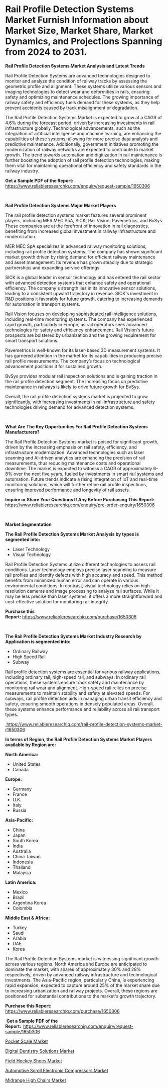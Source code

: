 <p><h1>Rail Profile Detection Systems Market Furnish Information about Market Size, Market Share, Market Dynamics, and Projections Spanning from 2024 to 2031.</h1></p><p><strong>Rail Profile Detection Systems Market Analysis and Latest Trends</strong></p>
<p><p>Rail Profile Detection Systems are advanced technologies designed to monitor and analyze the condition of railway tracks by assessing the geometric profile and alignment. These systems utilize various sensors and imaging technologies to detect wear and deformities in rails, ensuring safety and optimizing maintenance schedules. The growing importance of railway safety and efficiency fuels demand for these systems, as they help prevent accidents caused by track misalignment or degradation.</p><p>The Rail Profile Detection Systems Market is expected to grow at a CAGR of 4.6% during the forecast period, driven by increasing investments in rail infrastructure globally. Technological advancements, such as the integration of artificial intelligence and machine learning, are enhancing the capabilities of these systems, allowing for more precise data analysis and predictive maintenance. Additionally, government initiatives promoting the modernization of railway networks are expected to contribute to market growth. The trend towards automation and digitization in rail maintenance is further boosting the adoption of rail profile detection technologies, making them vital for maintaining operational efficiency and safety standards in the railway industry.</p></p>
<p><strong>Get a Sample PDF of the Report:&nbsp;</strong> <a href="https://www.reliableresearchiq.com/enquiry/request-sample/1650306?utm_campaign=1106&utm_medium=2&utm_source=Github&utm_content=ia&utm_term=26092024&utm_id=rail-profile-detection-systems">https://www.reliableresearchiq.com/enquiry/request-sample/1650306</a></p>
<p>&nbsp;</p>
<p><strong>Rail Profile Detection Systems Major Market Players</strong></p>
<p><p>The rail profile detection systems market features several prominent players, including MER MEC SpA, SICK, Rail Vision, Pavemetrics, and BvSys. These companies are at the forefront of innovation in rail diagnostics, benefiting from increased global investment in railway infrastructure and modernization.</p><p>MER MEC SpA specializes in advanced railway monitoring solutions, including rail profile detection systems. The company has shown significant market growth driven by rising demand for efficient railway maintenance and asset management. Its revenue has grown steadily due to strategic partnerships and expanding service offerings.</p><p>SICK is a global leader in sensor technology and has entered the rail sector with advanced detection systems that enhance safety and operational efficiency. The company's strength lies in its innovative sensor solutions, leading to a consistent upward trajectory in revenue. SICK's investment in R&D positions it favorably for future growth, catering to increasing demands for automation in transport systems.</p><p>Rail Vision focuses on developing sophisticated rail intelligence solutions, including real-time monitoring systems. The company has experienced rapid growth, particularly in Europe, as rail operators seek advanced technologies for safety and efficiency enhancement. Rail Vision's future prospects are bolstered by urbanization and the growing requirement for smart transport solutions.</p><p>Pavemetrics is well-known for its laser-based 3D measurement systems. It has garnered attention in the market for its capabilities in producing precise rail profile measurements. The company’s focus on technological advancement positions it for sustained growth.</p><p>BvSys provides modular rail inspection solutions and is gaining traction in the rail profile detection segment. The increasing focus on predictive maintenance in railways is likely to drive future growth for BvSys.</p><p>Overall, the rail profile detection systems market is projected to grow significantly, with increasing investments in rail infrastructure and safety technologies driving demand for advanced detection systems.</p></p>
<p>&nbsp;</p>
<p><strong>What Are The Key Opportunities For Rail Profile Detection Systems Manufacturers?</strong></p>
<p><p>The Rail Profile Detection Systems market is poised for significant growth, driven by the increasing emphasis on rail safety, efficiency, and infrastructure modernization. Advanced technologies such as laser scanning and AI-driven analytics are enhancing the precision of rail measurements, thus reducing maintenance costs and operational downtime. The market is expected to witness a CAGR of approximately 6-8% over the next five years, fueled by investments in smart rail systems and automation. Future trends indicate a rising integration of IoT and real-time monitoring solutions, which will further refine rail profile inspections, ensuring improved performance and longevity of rail assets.</p></p>
<p><strong>Inquire or Share Your Questions If Any Before Purchasing This Report:</strong> <a href="https://www.reliableresearchiq.com/enquiry/pre-order-enquiry/1650306?utm_campaign=1106&utm_medium=2&utm_source=Github&utm_content=ia&utm_term=26092024&utm_id=rail-profile-detection-systems">https://www.reliableresearchiq.com/enquiry/pre-order-enquiry/1650306</a></p>
<p>&nbsp;</p>
<p><strong>Market Segmentation</strong></p>
<p><strong>The Rail Profile Detection Systems Market Analysis by types is segmented into:</strong></p>
<p><ul><li>Laser Technology</li><li>Visual Technology</li></ul></p>
<p><p>Rail Profile Detection Systems utilize different technologies to assess rail conditions. Laser technology employs precise laser scanning to measure rail profiles and identify defects with high accuracy and speed. This method benefits from minimized human error and can operate in various environmental conditions. In contrast, visual technology relies on high-resolution cameras and image processing to analyze rail surfaces. While it may be less precise than laser systems, it offers a more straightforward and cost-effective solution for monitoring rail integrity.</p></p>
<p><strong>Purchase this Report:&nbsp;</strong><a href="https://www.reliableresearchiq.com/purchase/1650306?utm_campaign=1106&utm_medium=2&utm_source=Github&utm_content=ia&utm_term=26092024&utm_id=rail-profile-detection-systems">https://www.reliableresearchiq.com/purchase/1650306</a></p>
<p>&nbsp;</p>
<p><strong>The Rail Profile Detection Systems Market Industry Research by Application is segmented into:</strong></p>
<p><ul><li>Ordinary Railway</li><li>High Speed Rail</li><li>Subway</li></ul></p>
<p><p>Rail profile detection systems are essential for various railway applications, including ordinary rail, high-speed rail, and subways. In ordinary rail operations, these systems ensure track safety and maintenance by monitoring rail wear and alignment. High-speed rail relies on precise measurements to maintain stability and safety at elevated speeds. For subways, rail profile detection aids in managing urban transit efficiency and safety, ensuring smooth operations in densely populated areas. Overall, these systems enhance performance and reliability across all rail transport types.</p></p>
<p><a href="https://www.reliableresearchiq.com/rail-profile-detection-systems-market-r1650306?utm_campaign=1106&utm_medium=2&utm_source=Github&utm_content=ia&utm_term=26092024&utm_id=rail-profile-detection-systems">&nbsp;https://www.reliableresearchiq.com/rail-profile-detection-systems-market-r1650306</a></p>
<p><strong>In terms of Region, the Rail Profile Detection Systems Market Players available by Region are:</strong></p>
<p>
    <p> <strong> North America: </strong>
        <ul>
            <li>United States</li>
            <li>Canada</li>
        </ul>
        </p> 
    <p> <strong> Europe: </strong>
        <ul>
            <li>Germany</li>
            <li>France</li>
            <li>U.K.</li>
            <li>Italy</li>
            <li>Russia</li>
        </ul>
        </p> 
    <p> <strong> Asia-Pacific: </strong>
        <ul>
            <li>China</li>
            <li>Japan</li>
            <li>South Korea</li>
            <li>India</li>
            <li>Australia</li>
            <li>China Taiwan</li>
            <li>Indonesia</li>
            <li>Thailand</li>
            <li>Malaysia</li>
        </ul>
        </p> 
    <p> <strong> Latin America: </strong>
        <ul>
            <li>Mexico</li>
            <li>Brazil</li>
            <li>Argentina Korea</li>
            <li>Colombia</li>
        </ul>
        </p> 
    <p> <strong> Middle East & Africa: </strong>
        <ul>
            <li>Turkey</li>
            <li>Saudi</li>
            <li>Arabia</li>
            <li>UAE</li>
            <li>Korea</li>
        </ul>
    </p>
    </p>
<p><p>The Rail Profile Detection Systems market is witnessing significant growth across various regions. North America and Europe are anticipated to dominate the market, with shares of approximately 30% and 28% respectively, driven by advanced railway infrastructure and technological investments. The Asia-Pacific region, particularly China, is experiencing rapid expansion, expected to capture around 25% of the market share due to increasing urbanization and railway projects. Overall, these regions are positioned for substantial contributions to the market's growth trajectory.</p></p>
<p><strong>Purchase this Report: </strong><a href="https://www.reliableresearchiq.com/purchase/1650306?utm_campaign=1106&utm_medium=2&utm_source=Github&utm_content=ia&utm_term=26092024&utm_id=rail-profile-detection-systems">https://www.reliableresearchiq.com/purchase/1650306</a></p>
<p>&nbsp;<strong>Get a Sample PDF of the Report:&nbsp;&nbsp;</strong><a href="https://www.reliableresearchiq.com/enquiry/request-sample/1650306?utm_campaign=1106&utm_medium=2&utm_source=Github&utm_content=ia&utm_term=26092024&utm_id=rail-profile-detection-systems">https://www.reliableresearchiq.com/enquiry/request-sample/1650306</a></p>
<p><strong></strong></p>
<p><p><a href="https://issuu.com/reportprime-2/docs/pocket-scale-market-size-2030.pptx_1112d592206b2d?utm_campaign=1106&utm_medium=2&utm_source=Github&utm_content=ia&utm_term=26092024&utm_id=rail-profile-detection-systems">Pocket Scale Market</a></p><p><a href="https://www.linkedin.com/pulse/booming-digital-dentistry-solutions-market-sector-analysis-qgpif?utm_campaign=1106&utm_medium=2&utm_source=Github&utm_content=ia&utm_term=26092024&utm_id=rail-profile-detection-systems">Digital Dentistry Solutions Market</a></p><p><a href="https://issuu.com/reportprime-2/docs/field-hockey-shoes-market-size-2030_958d349167313b?utm_campaign=1106&utm_medium=2&utm_source=Github&utm_content=ia&utm_term=26092024&utm_id=rail-profile-detection-systems">Field Hockey Shoes Market</a></p><p><a href="https://github.com/kathiestrine5ty/Market-Research-Report-List-1/blob/main/automotive-scroll-electronic-compressors-market.md?utm_campaign=1106&utm_medium=2&utm_source=Github&utm_content=ia&utm_term=26092024&utm_id=rail-profile-detection-systems">Automotive Scroll Electronic Compressors Market</a></p><p><a href="https://github.com/alesiasc0na/Market-Research-Report-List-1/blob/main/midrange-high-chairs-market.md?utm_campaign=1106&utm_medium=2&utm_source=Github&utm_content=ia&utm_term=26092024&utm_id=rail-profile-detection-systems">Midrange High Chairs Market</a></p></p>